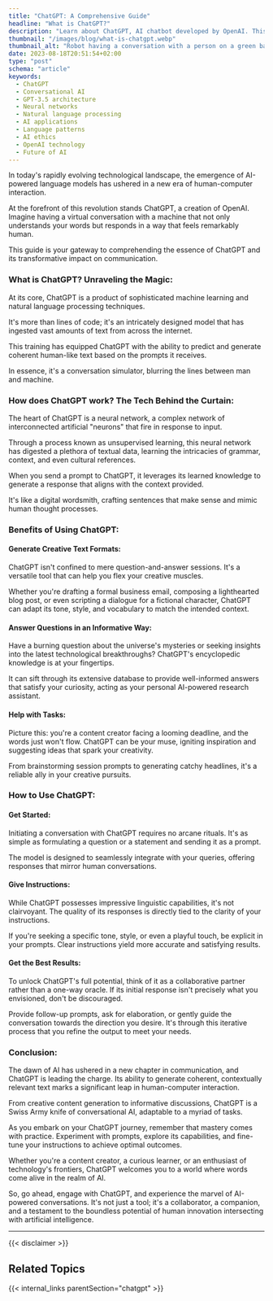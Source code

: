 ```yaml
---
title: "ChatGPT: A Comprehensive Guide"
headline: "What is ChatGPT?"
description: "Learn about ChatGPT, AI chatbot developed by OpenAI. This blog post will cover what ChatGPT is, how it works, what it can do, and how to use it."
thumbnail: "/images/blog/what-is-chatgpt.webp"
thumbnail_alt: "Robot having a conversation with a person on a green background. The robot is saying 'снат-тastic CONVERSATIONS!'"
date: 2023-08-18T20:51:54+02:00
type: "post"
schema: "article"
keywords:
  - ChatGPT
  - Conversational AI
  - GPT-3.5 architecture
  - Neural networks
  - Natural language processing
  - AI applications
  - Language patterns
  - AI ethics
  - OpenAI technology
  - Future of AI
---
```


In today's rapidly evolving technological landscape, the emergence of AI-powered language models has ushered in a new era of human-computer interaction.

At the forefront of this revolution stands ChatGPT, a creation of OpenAI. Imagine having a virtual conversation with a machine that not only understands your words but responds in a way that feels remarkably human.

This guide is your gateway to comprehending the essence of ChatGPT and its transformative impact on communication.

### What is ChatGPT? Unraveling the Magic:

At its core, ChatGPT is a product of sophisticated machine learning and natural language processing techniques.

It's more than lines of code; it's an intricately designed model that has ingested vast amounts of text from across the internet.

This training has equipped ChatGPT with the ability to predict and generate coherent human-like text based on the prompts it receives.

In essence, it's a conversation simulator, blurring the lines between man and machine.

### How does ChatGPT work? The Tech Behind the Curtain:

The heart of ChatGPT is a neural network, a complex network of interconnected artificial "neurons" that fire in response to input.

Through a process known as unsupervised learning, this neural network has digested a plethora of textual data, learning the intricacies of grammar, context, and even cultural references.

When you send a prompt to ChatGPT, it leverages its learned knowledge to generate a response that aligns with the context provided.

It's like a digital wordsmith, crafting sentences that make sense and mimic human thought processes.

### Benefits of Using ChatGPT:

#### Generate Creative Text Formats:

ChatGPT isn't confined to mere question-and-answer sessions. It's a versatile tool that can help you flex your creative muscles.

Whether you're drafting a formal business email, composing a lighthearted blog post, or even scripting a dialogue for a fictional character, ChatGPT can adapt its tone, style, and vocabulary to match the intended context.

#### Answer Questions in an Informative Way:

Have a burning question about the universe's mysteries or seeking insights into the latest technological breakthroughs? ChatGPT's encyclopedic knowledge is at your fingertips.

It can sift through its extensive database to provide well-informed answers that satisfy your curiosity, acting as your personal AI-powered research assistant.

#### Help with Tasks:

Picture this: you're a content creator facing a looming deadline, and the words just won't flow. ChatGPT can be your muse, igniting inspiration and suggesting ideas that spark your creativity.

From brainstorming session prompts to generating catchy headlines, it's a reliable ally in your creative pursuits.

### How to Use ChatGPT:

#### Get Started:

Initiating a conversation with ChatGPT requires no arcane rituals. It's as simple as formulating a question or a statement and sending it as a prompt.

The model is designed to seamlessly integrate with your queries, offering responses that mirror human conversations.

#### Give Instructions:

While ChatGPT possesses impressive linguistic capabilities, it's not clairvoyant. The quality of its responses is directly tied to the clarity of your instructions.

If you're seeking a specific tone, style, or even a playful touch, be explicit in your prompts. Clear instructions yield more accurate and satisfying results.

#### Get the Best Results:

To unlock ChatGPT's full potential, think of it as a collaborative partner rather than a one-way oracle. If its initial response isn't precisely what you envisioned, don't be discouraged.

Provide follow-up prompts, ask for elaboration, or gently guide the conversation towards the direction you desire. It's through this iterative process that you refine the output to meet your needs.

### Conclusion:

The dawn of AI has ushered in a new chapter in communication, and ChatGPT is leading the charge. Its ability to generate coherent, contextually relevant text marks a significant leap in human-computer interaction.

From creative content generation to informative discussions, ChatGPT is a Swiss Army knife of conversational AI, adaptable to a myriad of tasks.

As you embark on your ChatGPT journey, remember that mastery comes with practice. Experiment with prompts, explore its capabilities, and fine-tune your instructions to achieve optimal outcomes.

Whether you're a content creator, a curious learner, or an enthusiast of technology's frontiers, ChatGPT welcomes you to a world where words come alive in the realm of AI.

So, go ahead, engage with ChatGPT, and experience the marvel of AI-powered conversations. It's not just a tool; it's a collaborator, a companion, and a testament to the boundless potential of human innovation intersecting with artificial intelligence.

---

{{< disclaimer >}}

## Related Topics

{{< internal_links parentSection="chatgpt" >}}
